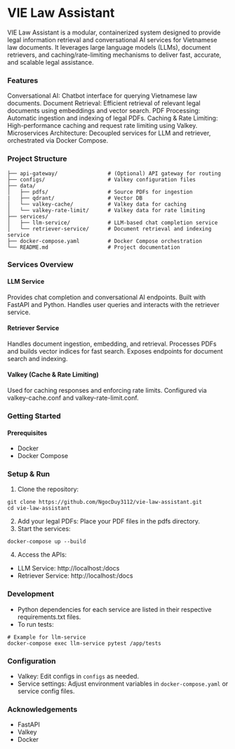 # VIE Law Assistant
VIE Law Assistant is a modular, containerized system designed to provide legal information retrieval and conversational AI services for Vietnamese law documents. It leverages large language models (LLMs), document retrievers, and caching/rate-limiting mechanisms to deliver fast, accurate, and scalable legal assistance.

### Features
Conversational AI: Chatbot interface for querying Vietnamese law documents.
Document Retrieval: Efficient retrieval of relevant legal documents using embeddings and vector search.
PDF Processing: Automatic ingestion and indexing of legal PDFs.
Caching & Rate Limiting: High-performance caching and request rate limiting using Valkey.
Microservices Architecture: Decoupled services for LLM and retriever, orchestrated via Docker Compose.

### Project Structure
```
├── api-gateway/                # (Optional) API gateway for routing
├── configs/                    # Valkey configuration files
├── data/
│   ├── pdfs/                   # Source PDFs for ingestion
|   ├── qdrant/                 # Vector DB
│   └── valkey-cache/           # Valkey data for caching
│   └── valkey-rate-limit/      # Valkey data for rate limiting
├── services/
│   ├── llm-service/            # LLM-based chat completion service
│   └── retriever-service/      # Document retrieval and indexing service
├── docker-compose.yaml         # Docker Compose orchestration
└── README.md                   # Project documentation
```

### Services Overview
#### LLM Service
Provides chat completion and conversational AI endpoints.
Built with FastAPI and Python.
Handles user queries and interacts with the retriever service.
#### Retriever Service
Handles document ingestion, embedding, and retrieval.
Processes PDFs and builds vector indices for fast search.
Exposes endpoints for document search and indexing.
#### Valkey (Cache & Rate Limiting)
Used for caching responses and enforcing rate limits.
Configured via valkey-cache.conf and valkey-rate-limit.conf.


### Getting Started
#### Prerequisites
- Docker
- Docker Compose


### Setup & Run
1. Clone the repository:
```
git clone https://github.com/NgocDuy3112/vie-law-assistant.git
cd vie-law-assistant
```
2. Add your legal PDFs: Place your PDF files in the pdfs directory.
3. Start the services:
```
docker-compose up --build
```
4. Access the APIs:
- LLM Service: http://localhost:<llm-port>/docs
- Retriever Service: http://localhost:<retriever-port>/docs


### Development
- Python dependencies for each service are listed in their respective requirements.txt files.
- To run tests:
```
# Example for llm-service
docker-compose exec llm-service pytest /app/tests
```

### Configuration
- Valkey: Edit configs in ``configs`` as needed.
- Service settings: Adjust environment variables in ``docker-compose.yaml`` or service config files.


### Acknowledgements
- FastAPI
- Valkey
- Docker
